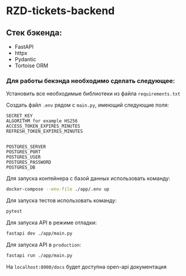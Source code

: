 # RZD-tickets-backend

## Стек бэкенда:

- FastAPI
- httpx
- Pydantic
- Tortoise ORM

### Для работы бекэнда необходимо сделать следующее:

Установить все необходимые библиотеки из файла ``requirements.txt``

Создать файл ``.env`` рядом c ``main.py``, имеющий следующие поля:

```env
SECRET_KEY
ALGORITHM for example HS256
ACCESS_TOKEN_EXPIRES_MINUTES
REFRESH_TOKEN_EXPIRES_MINUTES


POSTGRES_SERVER
POSTGRES_PORT
POSTGRES_USER
POSTGRES_PASSWORD
POSTGRES_DB
```

Для запуска контейнера с базой данных использовать команду:
```bash
docker-compose --env-file ./app/.env up
```

Для запуска тестов использовать команду:

```bash
pytest
```

Для запуска API в режиме отладки:

```bash
fastapi dev ./app/main.py
```

Для запуска API в ``production``:

```bash
fastapi run ./app/main.py
```

На ``localhost:8000/docs`` будет доступна open-api документация
